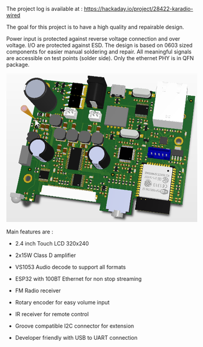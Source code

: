 The project log is available at : https://hackaday.io/project/28422-karadio-wired

The goal for this project is to have a high quality and repairable design. 

Power input is protected against reverse voltage connection and over voltage. I/O are protected against ESD. The design is based on 0603 sized components for easier manual soldering and repair. All meaningful signals are accessible on test points (solder side). Only the ethernet PHY is in QFN package.

![alt tag](https://raw.githubusercontent.com/Aptustech/KaRadioWired/master/images/8525091512124902010.png)

Main features are :

- 2.4 inch Touch LCD 320x240

- 2x15W Class D amplifier

- VS1053 Audio decode to support all formats

- ESP32 with 100BT Ethernet for non stop streaming

- FM Radio receiver

- Rotary encoder for easy volume input

- IR receiver for remote control

- Groove compatible I2C connector for extension

- Developer friendly  with USB to UART connection
